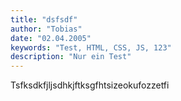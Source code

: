```yaml
---
title: "dsfsdf"
author: "Tobias"
date: "02.04.2005"
keywords: "Test, HTML, CSS, JS, 123"
description: "Nur ein Test"
---
```


Tsfksdkfjljsdhkjftksgfhtsizeokufozzetfi
